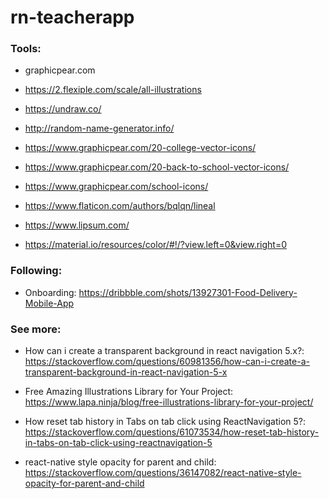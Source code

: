 # rn-teacherapp

### Tools:

- graphicpear.com

- https://2.flexiple.com/scale/all-illustrations

- https://undraw.co/

- http://random-name-generator.info/

- https://www.graphicpear.com/20-college-vector-icons/

- https://www.graphicpear.com/20-back-to-school-vector-icons/

- https://www.graphicpear.com/school-icons/

- https://www.flaticon.com/authors/bqlqn/lineal

- https://www.lipsum.com/

- https://material.io/resources/color/#!/?view.left=0&view.right=0

### Following:

- Onboarding: https://dribbble.com/shots/13927301-Food-Delivery-Mobile-App

### See more:

- How can i create a transparent background in react navigation 5.x?: https://stackoverflow.com/questions/60981356/how-can-i-create-a-transparent-background-in-react-navigation-5-x

- Free Amazing Illustrations Library for Your Project: https://www.lapa.ninja/blog/free-illustrations-library-for-your-project/

- How reset tab history in Tabs on tab click using ReactNavigation 5?: https://stackoverflow.com/questions/61073534/how-reset-tab-history-in-tabs-on-tab-click-using-reactnavigation-5

- react-native style opacity for parent and child: https://stackoverflow.com/questions/36147082/react-native-style-opacity-for-parent-and-child
